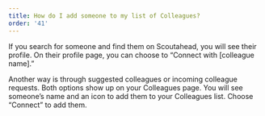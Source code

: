 ```yaml
---
title: How do I add someone to my list of Colleagues?
order: '41'
---
```



If you search for someone and find them on Scoutahead, you will see their profile. On their profile page, you can choose to “Connect with [colleague name].”

Another way is through suggested colleagues or incoming colleague requests. Both options show up on your Colleagues page. You will see someone’s name and an icon to add them to your Colleagues list. Choose “Connect” to add them.